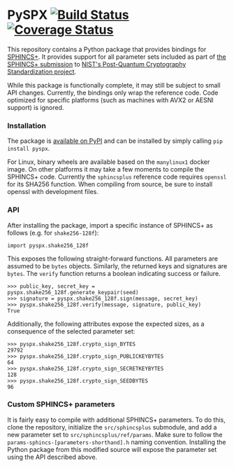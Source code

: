 # PySPX [![Build Status](https://travis-ci.org/sphincs/pyspx.svg?branch=master)](https://travis-ci.org/sphincs/pyspx) [![Coverage Status](https://coveralls.io/repos/github/sphincs/pyspx/badge.svg?branch=master)](https://coveralls.io/github/sphincs/pyspx?branch=master)

This repository contains a Python package that provides bindings for [SPHINCS+](https://github.com/sphincs/sphincsplus). It provides support for all parameter sets included as part of [the SPHINCS+ submission](http://sphincs.org/data/sphincs+-specification.pdf) to [NIST's Post-Quantum Cryptography Standardization project](https://csrc.nist.gov/projects/post-quantum-cryptography).

While this package is functionally complete, it may still be subject to small API changes.
Currently, the bindings only wrap the reference code. Code optimized for specific platforms (such as machines with AVX2 or AESNI support) is ignored.

### Installation

The package is [available on PyPI](https://pypi.org/project/PySPX/) and can be installed by simply calling `pip install pyspx`.

For Linux, binary wheels are available based on the `manylinux1` docker image. On other platforms it may take a few moments to compile the SPHINCS+ code. Currently the `sphincsplus` reference code requires `openssl` for its SHA256 function. When compiling from source, be sure to install openssl with development files.

### API

After installing the package, import a specific instance of SPHINCS+ as follows (e.g. for `shake256-128f`):

```
import pyspx.shake256_128f
```

This exposes the following straight-forward functions. All parameters are assumed to be `bytes` objects. Similarly, the returned keys and signatures are `bytes`. The `verify` function returns a boolean indicating success or failure.

```
>>> public_key, secret_key = pyspx.shake256_128f.generate_keypair(seed)
>>> signature = pyspx.shake256_128f.sign(message, secret_key)
>>> pyspx.shake256_128f.verify(message, signature, public_key)
True
```

Additionally, the following attributes expose the expected sizes, as a consequence of the selected parameter set:

```
>>> pyspx.shake256_128f.crypto_sign_BYTES
29792
>>> pyspx.shake256_128f.crypto_sign_PUBLICKEYBYTES
64
>>> pyspx.shake256_128f.crypto_sign_SECRETKEYBYTES
128
>>> pyspx.shake256_128f.crypto_sign_SEEDBYTES
96
```

### Custom SPHINCS+ parameters

It is fairly easy to compile with additional SPHINCS+ parameters.
To do this, clone the repository, initialize the `src/sphincsplus` submodule,
and add a new parameter set to `src/sphincsplus/ref/params`.
Make sure to follow the `params-sphincs-[parameters-shorthand].h` naming convention.
Installing the Python package from this modified source will expose the parameter set using the API described above.
